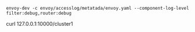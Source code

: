 

```
envoy-dev -c envoy/accesslog/metatada/envoy.yaml --component-log-level filter:debug,router:debug
```


curl 127.0.0.1:10000/cluster1
